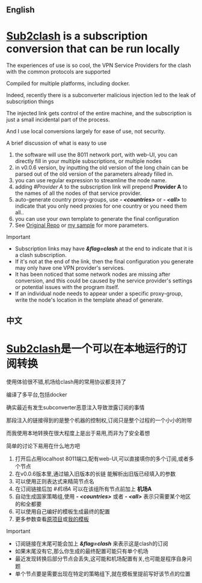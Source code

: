 ## English
# [Sub2clash](https://github.com/nitezs/sub2clash) is a subscription conversion that can be run locally
The experiences of use is so cool, the VPN Service Providers for the clash with the common protocols are supported

Compiled for multiple platforms, including docker.

Indeed, recently there is a subconverter malicious injection led to the leak of subscription things

The injected link gets control of the entire machine, and the subscription is just a small incidental part of the process.

And I use local conversions largely for ease of use, not security.

A brief discussion of what is easy to use

1. the software will use the 8011 network port, with web-UI, you can directly fill in your multiple subscriptions, or multiple nodes
2. in v0.0.6 version, by inputting the old version of the long chain can be parsed out of the old version of the parameters already filled in.
3. you can use regular expression to streamline the node name.
4. adding *#Provider A* to the subscription link will prepend **Provider A** to the names of all the nodes of that service provider.
5. auto-generate country proxy-groups, use ***\- \<countries>*** or ***\- \<all>*** to indicate that you only need proxies for one country or you need them all..
6. you can use your own template to generate the final configuration
8. See [Original Repo](https://github.com/nitezs/sub2clash/blob/main/README.md#%E9%85%8D%E7%BD%AE) or [my sample](https://github.com/tanmoumou252/NSFWruleset/blob/main/sub2clash%E5%B8%A6rule-provider%E9%85%8D%E7%BD%AE%E6%A8%A1%E6%9D%BF.md) for more parameters.

> [!IMPORTANT]
> - Subscription links may have ***&flag=clash*** at the end to indicate that it is a clash subscription.
> - If it's not at the end of the link, then the final configuration you generate may only have one VPN provider's services.
> - It has been noticed that some network nodes are missing after conversion, and this could be caused by the service provider's settings or potential issues with the program itself.
> - If an individual node needs to appear under a specific proxy-group, write the node's location in the template ahead of generate.


## 中文
# [Sub2clash](https://github.com/nitezs/sub2clash)是一个可以在本地运行的订阅转换
使用体验很不错,机场给clash用的常用协议都支持了

编译了多平台,包括docker

确实最近有发生subconverter恶意注入导致泄露订阅的事情

那段注入的链接得到的是整个机器的控制权,订阅只是整个过程的一个小小的附带

而我使用本地转换在很大程度上是出于易用,而非为了安全着想

简单的讨论下易用在什么地方吧

1. 打开后占用localhost 8011端口,配有web-UI,可以直接填你的多个订阅,或者多个节点
2. 在v0.0.6版本里,通过输入旧版本的长链 能解析出旧版已经填入的参数
3. 可以使用正则表达式来精简节点名
4. 在订阅链接后加 *#机场A* 可以在该组所有节点前加上 **机场A**
5. 自动生成国家策略组,使用 ***\- \<countries>*** 或者 ***\- \<all>*** 表示只需要某个地区的和全都要
6. 可以使用自己编好的模板生成最终的配置
8. 更多参数查看[原项目](https://github.com/nitezs/sub2clash/blob/main/README.md#%E9%85%8D%E7%BD%AE)或[我的模板](https://github.com/tanmoumou252/NSFWruleset/blob/main/sub2clash%E5%B8%A6rule-provider%E9%85%8D%E7%BD%AE%E6%A8%A1%E6%9D%BF.md)

> [!IMPORTANT]
> - 订阅链接在末尾可能会加上 ***&flag=clash*** 来表示这是clash的订阅
> - 如果末尾没有它,那么你生成的最终配置可能只有单个机场
> - 最近发现转换后部分节点会丢失,这可能和机场配置有关,也可能是程序自身问题
> - 单个节点要是需要出现在特定的策略组下,就在模板里提前写好该节点的位置

 

